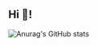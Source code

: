 <h2 align="left">Hi 👋!</h2>

![Anurag's GitHub stats](https://github-readme-stats.vercel.app/api?username=anuraghazra&theme=dark&show_icons=true)
